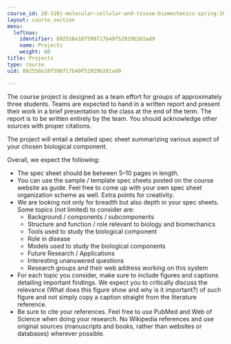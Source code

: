 ```yaml
---
course_id: 20-310j-molecular-cellular-and-tissue-biomechanics-spring-2015
layout: course_section
menu:
  leftnav:
    identifier: 892558e18f598f17b49f52929b201ad9
    name: Projects
    weight: 60
title: Projects
type: course
uid: 892558e18f598f17b49f52929b201ad9

---
```


The course project is designed as a team effort for groups of approximately three students. Teams are expected to hand in a written report and present their work in a brief presentation to the class at the end of the term. The report is to be written entirely by the team. You should acknowledge other sources with proper citations.

The project will entail a detailed spec sheet summarizing various aspect of your chosen biological component.

Overall, we expect the following:

*   The spec sheet should be between 5–10 pages in length.
*   You can use the sample / template spec sheets posted on the course website as guide. Feel free to come up with your own spec sheet organization scheme as well. Extra points for creativity.
*   We are looking not only for breadth but also depth in your spec sheets. Some topics (not limited) to consider are:
    *   Background / components / subcomponents
    *   Structure and function / role relevant to biology and biomechanics
    *   Tools used to study the biological component
    *   Role in disease
    *   Models used to study the biological components
    *   Future Research / Applications
    *   Interesting unanswered questions
    *   Research groups and their web address working on this system
*   For each topic you consider, make sure to include figures and captions detailing important findings. We expect you to critically discuss the relevance (What does this figure show and why is it important?) of such figure and not simply copy a caption straight from the literature reference.
*   Be sure to cite your references. Feel free to use PubMed and Web of Science when doing your research. No Wikipedia references and use original sources (manuscripts and books, rather than websites or databases) wherever possible.